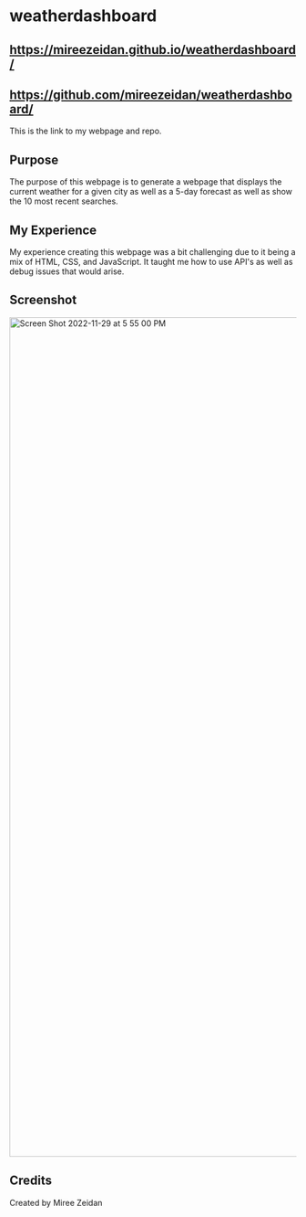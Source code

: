 # weatherdashboard

## https://mireezeidan.github.io/weatherdashboard/

## https://github.com/mireezeidan/weatherdashboard/

This is the link to my webpage and repo.

## Purpose

The purpose of this webpage is to generate a webpage that displays the current weather for a given city as well as a 5-day forecast as well as show the 10 most recent searches.

## My Experience

My experience creating this webpage was a bit challenging due to it being a mix of HTML, CSS, and JavaScript. It taught me how to use API's as well as debug issues that would arise.

## Screenshot

<img width="1470" alt="Screen Shot 2022-11-29 at 5 55 00 PM" src="https://user-images.githubusercontent.com/115853252/204674430-c3bc5ae7-12c7-48ba-a1b3-87576cb680d4.png">


## Credits

Created by Miree Zeidan
